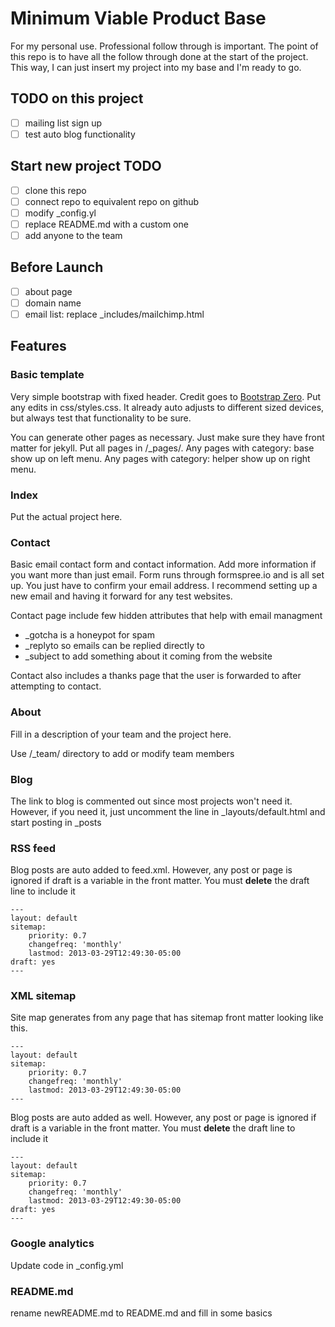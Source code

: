 # Minimum Viable Product Base

For my personal use. Professional follow through is important. The point of this repo is to have all the follow through done at the start of the project. This way, I can just insert my project into my base and I'm ready to go.

## TODO on this project

 - [ ] mailing list sign up
 - [ ] test auto blog functionality

## Start new project TODO

 - [ ] clone this repo
 - [ ] connect repo to equivalent repo on github
 - [ ] modify _config.yl
 - [ ] replace README.md with a custom one
 - [ ] add anyone to the team

## Before Launch

 - [ ] about page
 - [ ] domain name
 - [ ] email list: replace _includes/mailchimp.html

## Features

### Basic template

Very simple bootstrap with fixed header. Credit goes to [Bootstrap Zero](https://www.bootstrapzero.com/bootstrap-template/basic). Put any edits in css/styles.css. It already auto adjusts to different sized devices, but always test that functionality to be sure.

You can generate other pages as necessary. Just make sure they have front matter for jekyll. Put all pages in /_pages/. Any pages with category: base show up on left menu. Any pages with category: helper show up on right menu.

### Index

Put the actual project here. 

### Contact

Basic email contact form and contact information. Add more information if you want more than just email. Form runs through formspree.io and is all set up. You just have to confirm your email address. I recommend setting up a new email and having it forward for any test websites.

Contact page include few hidden attributes that help with email managment
 - _gotcha is a honeypot for spam
 - _replyto so emails can be replied directly to
 - _subject to add something about it coming from the website

Contact also includes a thanks page that the user is forwarded to after attempting to contact.

### About

Fill in a description of your team and the project here.

Use /_team/ directory to add or modify team members

### Blog

The link to blog is commented out since most projects won't need it. However, if you need it, just uncomment the line in _layouts/default.html and start posting in _posts

### RSS feed

Blog posts are auto added to feed.xml. However, any post or page is ignored if draft is a variable in the front matter. You must **delete** the draft line to include it
```
---
layout: default
sitemap:
    priority: 0.7
    changefreq: 'monthly'
    lastmod: 2013-03-29T12:49:30-05:00
draft: yes
---
```


### XML sitemap

Site map generates from any page that has sitemap front matter looking like this. 
```
---
layout: default
sitemap:
    priority: 0.7
    changefreq: 'monthly'
    lastmod: 2013-03-29T12:49:30-05:00
---
```

Blog posts are auto added as well. However, any post or page is ignored if draft is a variable in the front matter. You must **delete** the draft line to include it
```
---
layout: default
sitemap:
    priority: 0.7
    changefreq: 'monthly'
    lastmod: 2013-03-29T12:49:30-05:00
draft: yes
---
```

### Google analytics

Update code in _config.yml

### README.md

rename newREADME.md to README.md and fill in some basics